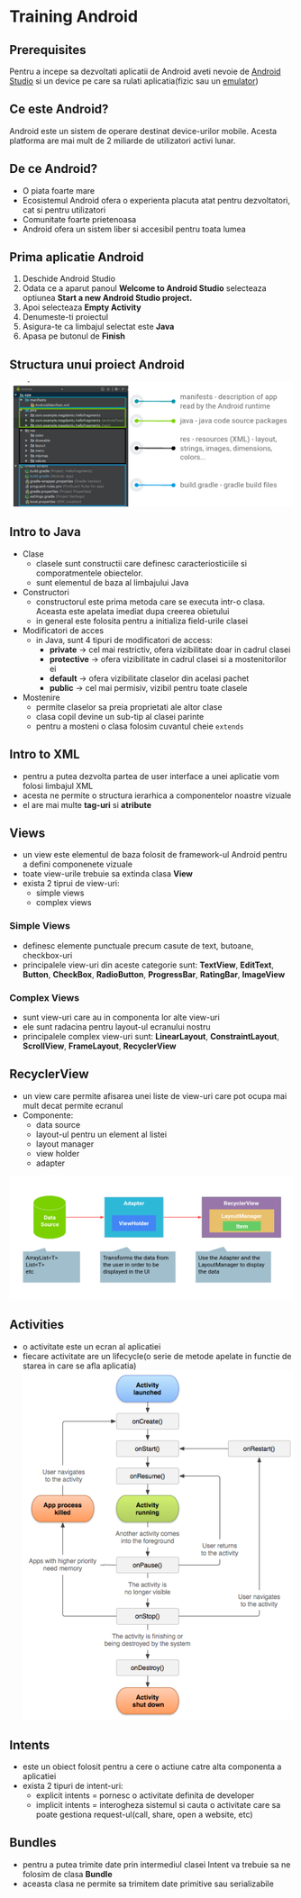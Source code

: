 # Training Android

## Prerequisites
Pentru a incepe sa dezvoltati aplicatii de Android aveti nevoie de [Android Studio](https://developer.android.com/studio) si un device pe care sa rulati aplicatia(fizic sau un [emulator](https://developer.android.com/studio/run/managing-avds))

## Ce este Android?
Android este un sistem de operare destinat device-urilor mobile. Acesta platforma are mai mult de 2 miliarde de utilizatori activi lunar.

## De ce Android?
- O piata foarte mare
- Ecosistemul Android ofera o experienta placuta atat pentru dezvoltatori, cat si pentru utilizatori
- Comunitate foarte prietenoasa
- Android ofera un sistem liber si accesibil pentru toata lumea

## Prima aplicatie Android
1. Deschide Android Studio
2. Odata ce a aparut panoul **Welcome to Android Studio** selecteaza optiunea **Start a new Android Studio project.**
3. Apoi selecteaza **Empty Activity**
4. Denumeste-ti proiectul 
5. Asigura-te ca limbajul selectat este **Java** 
6. Apasa pe butonul de **Finish**

## Structura unui proiect Android
![Strictura unui proiect](/docs/grafic-structura.png "Structura proiectului")

## Intro to Java

- Clase
    - clasele sunt constructii care definesc caracteriosticiile si comporatmentele obiectelor.
    - sunt elementul de baza al limbajului Java
- Constructori
    - constructorul este prima metoda care se executa intr-o clasa. Aceasta este apelata imediat dupa creerea obietului
    - in general este folosita pentru a initializa field-urile clasei
- Modificatori de acces
    - in Java, sunt 4 tipuri de modificatori de access:
        - **private** -> cel mai restrictiv, ofera vizibilitate doar in cadrul clasei
        - **protective** -> ofera vizibilitate in cadrul clasei si a mostenitorilor ei
        - **default** -> ofera vizibilitate claselor din acelasi pachet
        - **public** -> cel mai permisiv, vizibil pentru toate clasele
- Mostenire
    - permite claselor sa preia proprietati ale altor clase
    - clasa copil devine un sub-tip al clasei parinte
    - pentru a mosteni o clasa folosim cuvantul cheie `extends`


## Intro to XML
- pentru a putea dezvolta partea de user interface a unei aplicatie vom folosi limbajul XML 
- acesta ne permite o structura ierarhica a componentelor noastre vizuale
- el are mai multe **tag-uri** si **atribute**

## Views
- un view este elementul de baza folosit de framework-ul Android pentru a defini componenete vizuale
- toate view-urile trebuie sa extinda clasa **View**
- exista 2 tiprui de view-uri: 
    - simple views
    - complex views

### Simple Views
- definesc elemente punctuale precum casute de text, butoane, checkbox-uri
- principalele view-uri din aceste categorie sunt: **TextView**, **EditText**, **Button**, **CheckBox**, **RadioButton**,  **ProgressBar**, **RatingBar**, **ImageView**

### Complex Views 
- sunt view-uri care au in componenta lor alte view-uri
- ele sunt radacina pentru layout-ul ecranului nostru
- principalele complex view-uri sunt: **LinearLayout**, **ConstraintLayout**,
**ScrollView**, **FrameLayout**, **RecyclerView**

## RecyclerView
- un view care permite afisarea unei liste de view-uri care pot ocupa mai mult decat permite ecranul
- Componente:
    - data source
    - layout-ul pentru un element al listei
    - layout manager
    - view holder
    - adapter

![RecyclerView](/docs/grafic-recyclerview.png "RecyclerView")

## Activities
- o activitate este un ecran al aplicatiei 
- fiecare activitate are un lifecycle(o serie de metode apelate in functie de starea in care se afla aplicatia)
![Activity Lifecycle](/docs/grafic-activity-lifecycle.png "Activity Lifecycle")

## Intents
- este un obiect folosit pentru a cere o actiune catre alta componenta a aplicatiei
- exista 2 tipuri de intent-uri:
    - explicit intents = pornesc o activitate definita de developer
    - implicit intents = interogheza sistemul si cauta o activitate care sa poate gestiona request-ul(call, share, open a website, etc)

## Bundles
- pentru a putea trimite date prin intermediul clasei Intent va trebuie sa ne folosim de clasa **Bundle**
- aceasta clasa ne permite sa trimitem date primitive sau serializabile


